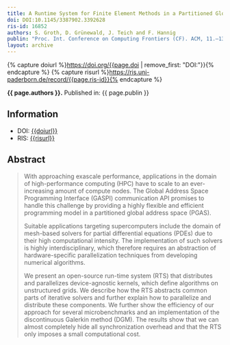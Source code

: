 ```yaml
---
title: A Runtime System for Finite Element Methods in a Partitioned Global Address Space
doi: DOI:10.1145/3387902.3392628
ris-id: 16852
authors: S. Groth, D. Grünewald, J. Teich and F. Hannig
publin: "Proc. Int. Conference on Computing Frontiers (CF). ACM, 11.–13. May 2020, pages 39–48. ISBN: 978-1-4503-7956-4."
layout: archive
---
```

<!-- Leave as is, let Jekyll do the work. -->
{% capture doiurl %}https://doi.org/{{page.doi | remove_first: "DOI:"}}{% endcapture %}
{% capture risurl %}https://ris.uni-paderborn.de/record/{{page.ris-id}}{% endcapture %}

<html><p><b>{{ page.authors }}.</b> Published in: {{ page.publin }}</p></html>

## Information

* DOI: <a href="{{doiurl}}">{{doiurl}}</a>
* RIS: <a href="{{risurl}}">{{risurl}}</a>

<!-- Change abstract -->
## Abstract
>With approaching exascale performance, applications in the domain of high-performance computing (HPC) have to scale to an ever-increasing amount of compute nodes. The Global Address Space Programming Interface (GASPI) communication API promises to handle this challenge by providing a highly flexible and efficient programming model in a partitioned global address space (PGAS).
>
>Suitable applications targeting supercomputers include the domain of mesh-based solvers for partial differential equations (PDEs) due to their high computational intensity. The implementation of such solvers is highly interdisciplinary, which therefore requires an abstraction of hardware-specific parallelization techniques from developing numerical algorithms.
>
>We present an open-source run-time system (RTS) that distributes and parallelizes device-agnostic kernels, which define algorithms on unstructured grids. We describe how the RTS abstracts common parts of iterative solvers and further explain how to parallelize and distribute these components. We further show the efficiency of our approach for several microbenchmarks and an implementation of the discontinuous Galerkin method (DGM). The results show that we can almost completely hide all synchronization overhead and that the RTS only imposes a small computational cost.
